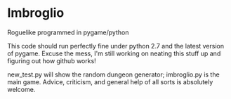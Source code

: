 Imbroglio
=========

Roguelike programmed in pygame/python

This code should run perfectly fine under python 2.7 and the latest version of pygame. Excuse the mess, I'm still working on neating this stuff up and figuring out how github works!

new_test.py will show the random dungeon generator; imbroglio.py is the main game. Advice, criticism, and general help of all sorts is absolutely welcome.


